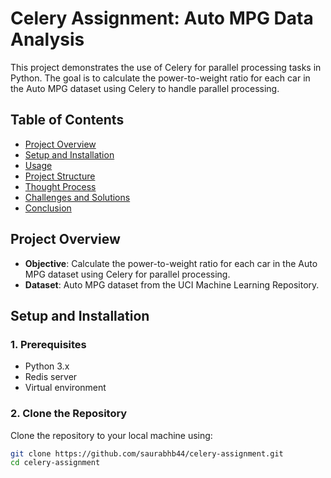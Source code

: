 # Celery Assignment: Auto MPG Data Analysis

This project demonstrates the use of Celery for parallel processing tasks in Python. The goal is to calculate the power-to-weight ratio for each car in the Auto MPG dataset using Celery to handle parallel processing.

## Table of Contents

- [Project Overview](#project-overview)
- [Setup and Installation](#setup-and-installation)
- [Usage](#usage)
- [Project Structure](#project-structure)
- [Thought Process](#thought-process)
- [Challenges and Solutions](#challenges-and-solutions)
- [Conclusion](#conclusion)

## Project Overview

- **Objective**: Calculate the power-to-weight ratio for each car in the Auto MPG dataset using Celery for parallel processing.
- **Dataset**: Auto MPG dataset from the UCI Machine Learning Repository.

## Setup and Installation

### 1. Prerequisites

- Python 3.x
- Redis server
- Virtual environment

### 2. Clone the Repository

Clone the repository to your local machine using:

```bash
git clone https://github.com/saurabhb44/celery-assignment.git
cd celery-assignment
